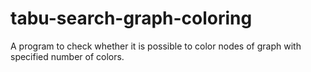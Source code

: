 # tabu-search-graph-coloring
A program to check whether it is possible to color nodes of graph with specified number of colors.

